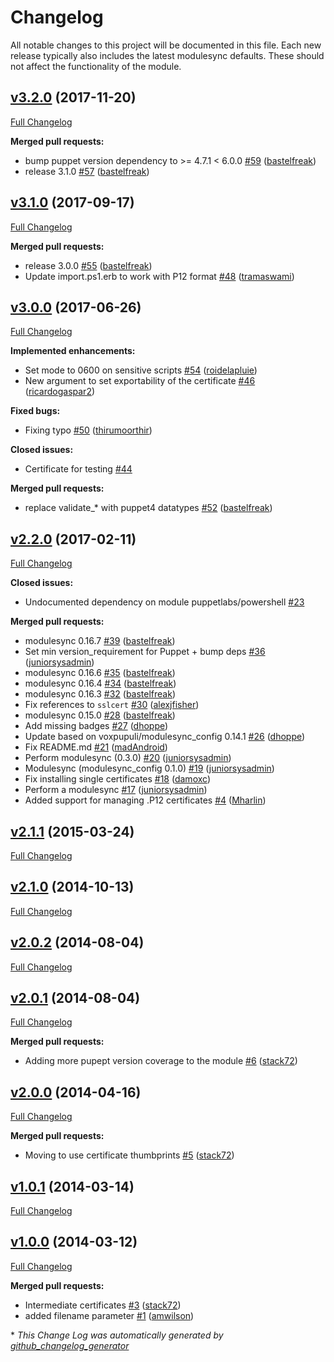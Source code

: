 # Changelog

All notable changes to this project will be documented in this file.
Each new release typically also includes the latest modulesync defaults.
These should not affect the functionality of the module.

## [v3.2.0](https://github.com/voxpupuli/puppet-sslcertificate/tree/v3.2.0) (2017-11-20)

[Full Changelog](https://github.com/voxpupuli/puppet-sslcertificate/compare/v3.1.0...v3.2.0)

**Merged pull requests:**

- bump puppet version dependency to \>= 4.7.1 \< 6.0.0 [\#59](https://github.com/voxpupuli/puppet-sslcertificate/pull/59) ([bastelfreak](https://github.com/bastelfreak))
- release 3.1.0 [\#57](https://github.com/voxpupuli/puppet-sslcertificate/pull/57) ([bastelfreak](https://github.com/bastelfreak))

## [v3.1.0](https://github.com/voxpupuli/puppet-sslcertificate/tree/v3.1.0) (2017-09-17)

[Full Changelog](https://github.com/voxpupuli/puppet-sslcertificate/compare/v3.0.0...v3.1.0)

**Merged pull requests:**

- release 3.0.0 [\#55](https://github.com/voxpupuli/puppet-sslcertificate/pull/55) ([bastelfreak](https://github.com/bastelfreak))
- Update import.ps1.erb to work with P12 format [\#48](https://github.com/voxpupuli/puppet-sslcertificate/pull/48) ([tramaswami](https://github.com/tramaswami))

## [v3.0.0](https://github.com/voxpupuli/puppet-sslcertificate/tree/v3.0.0) (2017-06-26)

[Full Changelog](https://github.com/voxpupuli/puppet-sslcertificate/compare/v2.2.0...v3.0.0)

**Implemented enhancements:**

- Set mode to 0600 on sensitive scripts [\#54](https://github.com/voxpupuli/puppet-sslcertificate/pull/54) ([roidelapluie](https://github.com/roidelapluie))
- New argument to set exportability of the certificate [\#46](https://github.com/voxpupuli/puppet-sslcertificate/pull/46) ([ricardogaspar2](https://github.com/ricardogaspar2))

**Fixed bugs:**

- Fixing typo [\#50](https://github.com/voxpupuli/puppet-sslcertificate/pull/50) ([thirumoorthir](https://github.com/thirumoorthir))

**Closed issues:**

- Certificate for testing [\#44](https://github.com/voxpupuli/puppet-sslcertificate/issues/44)

**Merged pull requests:**

- replace validate\_\* with puppet4 datatypes [\#52](https://github.com/voxpupuli/puppet-sslcertificate/pull/52) ([bastelfreak](https://github.com/bastelfreak))

## [v2.2.0](https://github.com/voxpupuli/puppet-sslcertificate/tree/v2.2.0) (2017-02-11)

[Full Changelog](https://github.com/voxpupuli/puppet-sslcertificate/compare/v2.1.1...v2.2.0)

**Closed issues:**

- Undocumented dependency on module puppetlabs/powershell [\#23](https://github.com/voxpupuli/puppet-sslcertificate/issues/23)

**Merged pull requests:**

- modulesync 0.16.7 [\#39](https://github.com/voxpupuli/puppet-sslcertificate/pull/39) ([bastelfreak](https://github.com/bastelfreak))
- Set min version\_requirement for Puppet + bump deps [\#36](https://github.com/voxpupuli/puppet-sslcertificate/pull/36) ([juniorsysadmin](https://github.com/juniorsysadmin))
- modulesync 0.16.6 [\#35](https://github.com/voxpupuli/puppet-sslcertificate/pull/35) ([bastelfreak](https://github.com/bastelfreak))
- modulesync 0.16.4 [\#34](https://github.com/voxpupuli/puppet-sslcertificate/pull/34) ([bastelfreak](https://github.com/bastelfreak))
- modulesync 0.16.3 [\#32](https://github.com/voxpupuli/puppet-sslcertificate/pull/32) ([bastelfreak](https://github.com/bastelfreak))
- Fix references to `sslcert` [\#30](https://github.com/voxpupuli/puppet-sslcertificate/pull/30) ([alexjfisher](https://github.com/alexjfisher))
- modulesync 0.15.0 [\#28](https://github.com/voxpupuli/puppet-sslcertificate/pull/28) ([bastelfreak](https://github.com/bastelfreak))
- Add missing badges [\#27](https://github.com/voxpupuli/puppet-sslcertificate/pull/27) ([dhoppe](https://github.com/dhoppe))
- Update based on voxpupuli/modulesync\_config 0.14.1 [\#26](https://github.com/voxpupuli/puppet-sslcertificate/pull/26) ([dhoppe](https://github.com/dhoppe))
- Fix README.md [\#21](https://github.com/voxpupuli/puppet-sslcertificate/pull/21) ([madAndroid](https://github.com/madAndroid))
- Perform modulesync \(0.3.0\) [\#20](https://github.com/voxpupuli/puppet-sslcertificate/pull/20) ([juniorsysadmin](https://github.com/juniorsysadmin))
- Modulesync \(modulesync\_config 0.1.0\) [\#19](https://github.com/voxpupuli/puppet-sslcertificate/pull/19) ([juniorsysadmin](https://github.com/juniorsysadmin))
- Fix installing single certificates [\#18](https://github.com/voxpupuli/puppet-sslcertificate/pull/18) ([damoxc](https://github.com/damoxc))
- Perform a modulesync [\#17](https://github.com/voxpupuli/puppet-sslcertificate/pull/17) ([juniorsysadmin](https://github.com/juniorsysadmin))
- Added support for managing .P12 certificates [\#4](https://github.com/voxpupuli/puppet-sslcertificate/pull/4) ([Mharlin](https://github.com/Mharlin))

## [v2.1.1](https://github.com/voxpupuli/puppet-sslcertificate/tree/v2.1.1) (2015-03-24)

[Full Changelog](https://github.com/voxpupuli/puppet-sslcertificate/compare/v2.1.0...v2.1.1)

## [v2.1.0](https://github.com/voxpupuli/puppet-sslcertificate/tree/v2.1.0) (2014-10-13)

[Full Changelog](https://github.com/voxpupuli/puppet-sslcertificate/compare/v2.0.2...v2.1.0)

## [v2.0.2](https://github.com/voxpupuli/puppet-sslcertificate/tree/v2.0.2) (2014-08-04)

[Full Changelog](https://github.com/voxpupuli/puppet-sslcertificate/compare/v2.0.1...v2.0.2)

## [v2.0.1](https://github.com/voxpupuli/puppet-sslcertificate/tree/v2.0.1) (2014-08-04)

[Full Changelog](https://github.com/voxpupuli/puppet-sslcertificate/compare/v2.0.0...v2.0.1)

**Merged pull requests:**

- Adding more pupept version coverage to the module [\#6](https://github.com/voxpupuli/puppet-sslcertificate/pull/6) ([stack72](https://github.com/stack72))

## [v2.0.0](https://github.com/voxpupuli/puppet-sslcertificate/tree/v2.0.0) (2014-04-16)

[Full Changelog](https://github.com/voxpupuli/puppet-sslcertificate/compare/v1.0.1...v2.0.0)

**Merged pull requests:**

- Moving to use certificate thumbprints [\#5](https://github.com/voxpupuli/puppet-sslcertificate/pull/5) ([stack72](https://github.com/stack72))

## [v1.0.1](https://github.com/voxpupuli/puppet-sslcertificate/tree/v1.0.1) (2014-03-14)

[Full Changelog](https://github.com/voxpupuli/puppet-sslcertificate/compare/v1.0.0...v1.0.1)

## [v1.0.0](https://github.com/voxpupuli/puppet-sslcertificate/tree/v1.0.0) (2014-03-12)

[Full Changelog](https://github.com/voxpupuli/puppet-sslcertificate/compare/67919d208e50ac9156ecda32e09c4efc5ca6fca8...v1.0.0)

**Merged pull requests:**

- Intermediate certificates [\#3](https://github.com/voxpupuli/puppet-sslcertificate/pull/3) ([stack72](https://github.com/stack72))
- added filename parameter [\#1](https://github.com/voxpupuli/puppet-sslcertificate/pull/1) ([amwilson](https://github.com/amwilson))



\* *This Change Log was automatically generated by [github_changelog_generator](https://github.com/skywinder/Github-Changelog-Generator)*